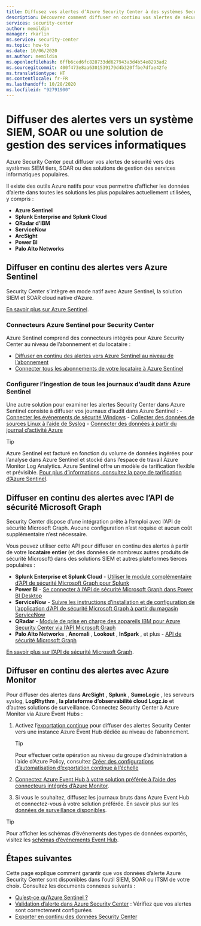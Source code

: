 ```yaml
---
title: Diffusez vos alertes d’Azure Security Center à des systèmes Security Information and Event Management (SIEM) et d’autres solutions de surveillance
description: Découvrez comment diffuser en continu vos alertes de sécurité dans Azure Sentinel, des systèmes SIEM tiers, SOAR ou des solutions ITSM
services: security-center
author: memildin
manager: rkarlin
ms.service: security-center
ms.topic: how-to
ms.date: 10/06/2020
ms.author: memildin
ms.openlocfilehash: 6ffb6ced6fc828733dd627943a3d4b54e8293ad2
ms.sourcegitcommit: 400f473e8aa6301539179d4b320ffbe7dfae42fe
ms.translationtype: HT
ms.contentlocale: fr-FR
ms.lasthandoff: 10/28/2020
ms.locfileid: "92791900"
---
```

# <a name="stream-alerts-to-a-siem-soar-or-it-service-management-solution"></a>Diffuser des alertes vers un système SIEM, SOAR ou une solution de gestion des services informatiques

Azure Security Center peut diffuser vos alertes de sécurité vers des systèmes SIEM tiers, SOAR ou des solutions de gestion des services informatiques populaires.

Il existe des outils Azure natifs pour vous permettre d’afficher les données d’alerte dans toutes les solutions les plus populaires actuellement utilisées, y compris :

- **Azure Sentinel**
- **Splunk Enterprise and Splunk Cloud**
- **QRadar d’IBM**
- **ServiceNow**
- **ArcSight**
- **Power BI**
- **Palo Alto Networks**

## <a name="stream-alerts-to-azure-sentinel"></a>Diffuser en continu des alertes vers Azure Sentinel 

Security Center s’intègre en mode natif avec Azure Sentinel, la solution SIEM et SOAR cloud native d’Azure. 

[En savoir plus sur Azure Sentinel](../sentinel/overview.md).

### <a name="azure-sentinels-connectors-for-security-center"></a>Connecteurs Azure Sentinel pour Security Center

Azure Sentinel comprend des connecteurs intégrés pour Azure Security Center au niveau de l’abonnement et du locataire :

- [Diffuser en continu des alertes vers Azure Sentinel au niveau de l’abonnement](../sentinel/connect-azure-security-center.md)
- [Connecter tous les abonnements de votre locataire à Azure Sentinel](https://techcommunity.microsoft.com/t5/azure-sentinel/azure-security-center-auto-connect-to-sentinel/ba-p/1387539) 

### <a name="configure-ingestion-of-all-audit-logs-into-azure-sentinel"></a>Configurer l’ingestion de tous les journaux d’audit dans Azure Sentinel 

Une autre solution pour examiner les alertes Security Center dans Azure Sentinel consiste à diffuser vos journaux d’audit dans Azure Sentinel :
    - [Connecter les événements de sécurité Windows](../sentinel/connect-windows-security-events.md)
    - [Collecter des données de sources Linux à l’aide de Syslog](../sentinel/connect-syslog.md)
    - [Connecter des données à partir du journal d’activité Azure](../sentinel/connect-azure-activity.md)

> [!TIP]
> Azure Sentinel est facturé en fonction du volume de données ingérées pour l’analyse dans Azure Sentinel et stocké dans l’espace de travail Azure Monitor Log Analytics. Azure Sentinel offre un modèle de tarification flexible et prévisible. [Pour plus d’informations, consultez la page de tarification d’Azure Sentinel](https://azure.microsoft.com/pricing/details/azure-sentinel/).


## <a name="stream-alerts-with-microsoft-graph-security-api"></a>Diffuser en continu des alertes avec l’API de sécurité Microsoft Graph

Security Center dispose d’une intégration prête à l’emploi avec l’API de sécurité Microsoft Graph. Aucune configuration n’est requise et aucun coût supplémentaire n’est nécessaire. 

Vous pouvez utiliser cette API pour diffuser en continu des alertes à partir de votre **locataire entier** (et des données de nombreux autres produits de sécurité Microsoft) dans des solutions SIEM et autres plateformes tierces populaires :

- **Splunk Enterprise et Splunk Cloud** - [Utiliser le module complémentaire d’API de sécurité Microsoft Graph pour Splunk](https://splunkbase.splunk.com/app/4564/) 
- **Power BI** - [Se connecter à l’API de sécurité Microsoft Graph dans Power BI Desktop](/power-bi/connect-data/desktop-connect-graph-security)
- **ServiceNow** - [Suivre les instructions d’installation et de configuration de l’application d’API de sécurité Microsoft Graph à partir du magasin ServiceNow](https://docs.servicenow.com/bundle/orlando-security-management/page/product/secops-integration-sir/secops-integration-ms-graph/task/ms-graph-install.html)
- **QRadar** - [Module de prise en charge des appareils IBM pour Azure Security Center via l’API Microsoft Graph](https://www.ibm.com/support/knowledgecenter/SS42VS_DSM/com.ibm.dsm.doc/c_dsm_guide_ms_azure_security_center_overview.html) 
- **Palo Alto Networks** , **Anomali** , **Lookout** , **InSpark** , et plus - [API de sécurité Microsoft Graph](https://www.microsoft.com/security/business/graph-security-api#office-MultiFeatureCarousel-09jr2ji)

[En savoir plus sur l’API de sécurité Microsoft Graph](https://www.microsoft.com/security/business/graph-security-api).


## <a name="stream-alerts-with-azure-monitor"></a>Diffuser en continu des alertes avec Azure Monitor 

Pour diffuser des alertes dans **ArcSight** , **Splunk** , **SumoLogic** , les serveurs syslog, **LogRhythm** , **la plateforme d’observabilité cloud Logz.io** et d’autres solutions de surveillance. Connectez Security Center à Azure Monitor via Azure Event Hubs :

1. Activez l’[exportation continue](continuous-export.md) pour diffuser des alertes Security Center vers une instance Azure Event Hub dédiée au niveau de l’abonnement. 
    > [!TIP]
    > Pour effectuer cette opération au niveau du groupe d’administration à l’aide d’Azure Policy, consultez [Créer des configurations d’automatisation d’exportation continue à l’échelle](continuous-export.md?tabs=azure-policy#configure-continuous-export-at-scale-using-the-supplied-policies)

1. [Connectez Azure Event Hub à votre solution préférée à l’aide des connecteurs intégrés d’Azure Monitor](../azure-monitor/platform/stream-monitoring-data-event-hubs.md#partner-tools-with-azure-monitor-integration).

1. Si vous le souhaitez, diffusez les journaux bruts dans Azure Event Hub et connectez-vous à votre solution préférée. En savoir plus sur les [données de surveillance disponibles](../azure-monitor/platform/stream-monitoring-data-event-hubs.md#monitoring-data-available).

> [!TIP]
> Pour afficher les schémas d’événements des types de données exportés, visitez les [schémas d’événements Event Hub](https://aka.ms/ASCAutomationSchemas).


## <a name="next-steps"></a>Étapes suivantes

Cette page explique comment garantir que vos données d’alerte Azure Security Center sont disponibles dans l’outil SIEM, SOAR ou ITSM de votre choix. Consultez les documents connexes suivants :

- [Qu’est-ce qu’Azure Sentinel ?](../sentinel/overview.md)
- [Validation d’alerte dans Azure Security Center](security-center-alert-validation.md) : Vérifiez que vos alertes sont correctement configurées
- [Exporter en continu des données Security Center](continuous-export.md)
